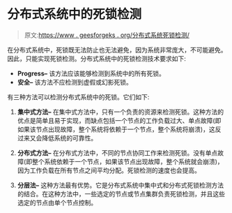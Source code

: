 # 分布式系统中的死锁检测

> 原文:[https://www . geesforgeks . org/分布式系统死锁检测/](https://www.geeksforgeeks.org/deadlock-detection-in-distributed-systems/)

在分布式系统中，死锁既无法防止也无法避免，因为系统非常庞大，不可能避免。因此，只能实现死锁检测。分布式系统中的死锁检测技术要求如下:

*   **Progress–**
    该方法应该能够检测到系统中的所有死锁。
*   **安全–**
    该方法不应检测到虚假或幻影死锁。

有三种方法可以检测分布式系统中的死锁。它们如下:

1.  **集中式方法–**
    在集中式方法中，只有一个负责的资源来检测死锁。这种方法的优点是简单且易于实现，而缺点包括一个节点的工作负载过大、单点故障(即如果该节点出现故障，整个系统将依赖于一个节点，整个系统将崩溃)，这反过来又会降低系统的可靠性。

2.  **分布式方法–**
    在分布式方法中，不同的节点协同工作来检测死锁。没有单点故障(即整个系统依赖于一个节点，如果该节点出现故障，整个系统就会崩溃)，因为工作负载在所有节点之间平均分配。死锁检测的速度也会提高。

3.  **分层法–**
    这种方法最有优势。它是分布式系统中集中式和分布式死锁检测方法的结合。在这种方法中，一些选定的节点或节点集群负责死锁检测，并且这些选定的节点由单个节点控制。